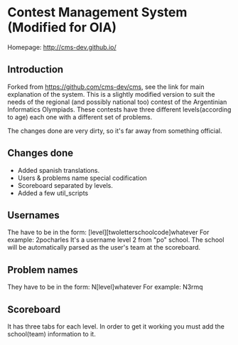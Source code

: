 Contest Management System (Modified for OIA)
=========================

Homepage: <http://cms-dev.github.io/>

Introduction
------------


Forked from https://github.com/cms-dev/cms, see the link for main
explanation of the system.
This is a slightly modified version to suit the needs of the regional
(and possibly national too) contest of the Argentinian Informatics Olympiads.
These contests have three different levels(according to age) each one with a different set of problems.


The changes done are very dirty, so it's far away from something official.

Changes done
------------

- Added spanish translations.
- Users & problems name special codification
- Scoreboard separated by levels.
- Added a few util_scripts


Usernames
------------
The have to be in the form:
[level][twoletterschoolcode]whatever
For example:
2pocharles
It's a username level 2 from "po" school.
The school will be automatically parsed as the user's team at the scoreboard.


Problem names
------------
They have to be in the form:
N[level]whatever
For example:
N3rmq

Scoreboard
------------
It has three tabs for each level.
In order to get it working you must add the school(team) information to it.




